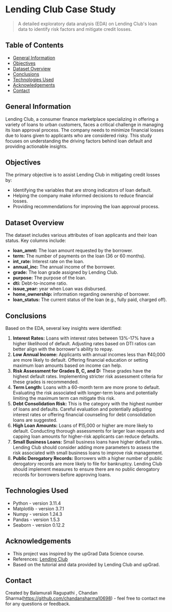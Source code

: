 # Lending Club Case Study
> A detailed exploratory data analysis (EDA) on Lending Club's loan data to identify risk factors and mitigate credit losses.

## Table of Contents
* [General Information](#general-information)
* [Objectives](#objectives)
* [Dataset Overview](#dataset-overview)
* [Conclusions](#conclusions)
* [Technologies Used](#technologies-used)
* [Acknowledgements](#acknowledgements)
* [Contact](#contact)

## General Information
Lending Club, a consumer finance marketplace specializing in offering a variety of loans to urban customers, faces a critical challenge in managing its loan approval process. The company needs to minimize financial losses due to loans given to applicants who are considered risky. This study focuses on understanding the driving factors behind loan default and providing actionable insights.

## Objectives
The primary objective is to assist Lending Club in mitigating credit losses by:
- Identifying the variables that are strong indicators of loan default.
- Helping the company make informed decisions to reduce financial losses.
- Providing recommendations for improving the loan approval process.

## Dataset Overview
The dataset includes various attributes of loan applicants and their loan status. Key columns include:
- **loan_amnt:** The loan amount requested by the borrower.
- **term:** The number of payments on the loan (36 or 60 months).
- **int_rate:** Interest rate on the loan.
- **annual_inc:** The annual income of the borrower.
- **grade:** The loan grade assigned by Lending Club.
- **purpose:** The purpose of the loan.
- **dti:** Debt-to-income ratio.
- **issue_year:** year when Loan was disbursed.
- **home_ownership:** information regarding ownership of borrower.
- **loan_status:** The current status of the loan (e.g., fully paid, charged off).

## Conclusions
Based on the EDA, several key insights were identified:
1. **Interest Rates:** Loans with interest rates between 13%-17% have a higher likelihood of default. Adjusting rates based on DTI ratios can better align with the borrower's ability to repay.
2. **Low Annual Income:** Applicants with annual incomes less than ₹40,000 are more likely to default. Offering financial education or setting maximum loan amounts based on income can help.
3. **Risk Assessment for Grades B, C, and D:** These grades have the highest default rates. Implementing stricter risk assessment criteria for these grades is recommended.
4. **Term Length:** Loans with a 60-month term are more prone to default. Evaluating the risk associated with longer-term loans and potentially limiting the maximum term can mitigate this risk.
5. **Debt Consolidation Risk:** This is the category with the highest number of loans and defaults. Careful evaluation and potentially adjusting interest rates or offering financial counseling for debt consolidation loans are suggested.
6. **High Loan Amounts:** Loans of ₹15,000 or higher are more likely to default. Conducting thorough assessments for larger loan requests and capping loan amounts for higher-risk applicants can reduce defaults.
7. **Small Business Loans:** Small business loans have higher default rates. Lending Club should consider adding more parameters to assess the risk associated with small business loans to improve risk management.
8. **Public Derogatory Records:** Borrowers with a higher number of public derogatory records are more likely to file for bankruptcy. Lending Club should implement measures to ensure there are no public derogatory records for borrowers before approving loans.


## Technologies Used
- Python - version 3.11.4
- Matplotlib - version 3.7.1
- Numpy - version 1.24.3
- Pandas - version 1.5.3
- Seaborn - version 0.12.2

## Acknowledgements
- This project was inspired by the upGrad Data Science course.
- References: [Lending Club](https://www.lendingclub.com/)
- Based on the tutorial and data provided by Lending Club and upGrad.

## Contact
Created by Balamurali Ragupathi , Chandan Sharma(https://github.com/chandansharma10698) - feel free to contact me for any questions or feedback.
